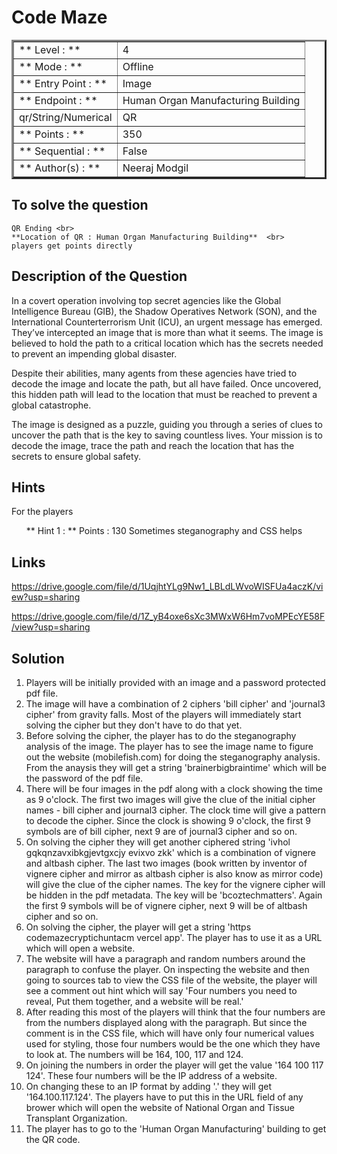# Code Maze

<table border=3 >
<tr>
    <td>** Level : **</td>
    <td> 4 </td>
</tr>
<tr>
    <td>** Mode : **</td>
    <td> Offline </td>
</tr>
<tr>
    <td>** Entry Point : **</td>
    <td> Image </td>
</tr>
<tr>
    <td>** Endpoint : **</td>
    <td> Human Organ Manufacturing Building </td>
</tr>
<tr>
    <td>qr/String/Numerical</td>
    <td> QR </td>
</tr>
<tr>
    <td>** Points : **</td>
    <td> 350 </td>
</tr>
<tr>
    <td>** Sequential : **</td>
    <td> False </td>
</tr>
<tr>
    <td>** Author(s) : **</td>
    <td> Neeraj Modgil </td>
</tr>
</table>

## To solve the question

    QR Ending <br>
    **Location of QR : Human Organ Manufacturing Building**  <br>
    players get points directly

## Description of the Question

In a covert operation involving top secret agencies like the Global Intelligence Bureau (GIB), the Shadow Operatives Network (SON), and the International Counterterrorism Unit (ICU), an urgent message has emerged. They’ve intercepted an image that is more than what it seems. The image is believed to hold the path to a critical location which has the secrets needed to prevent an impending global disaster.

Despite their abilities, many agents from these agencies have tried to decode the image and locate the path, but all have failed. Once uncovered, this hidden path will lead to the location that must be reached to prevent a global catastrophe.

The image is designed as a puzzle, guiding you through a series of clues to uncover the path that is the key to saving countless lives. Your mission is to decode the image, trace the path and reach the location that has the secrets to ensure global safety.

## Hints

For the players

<ol>
** Hint 1 : ** 
Points : 130
Sometimes steganography and CSS helps
</ol>

## Links

https://drive.google.com/file/d/1UqjhtYLg9Nw1_LBLdLWvoWISFUa4aczK/view?usp=sharing

https://drive.google.com/file/d/1Z_yB4oxe6sXc3MWxW6Hm7voMPEcYE58F/view?usp=sharing

## Solution

1. Players will be initially provided with an image and a password protected pdf file.
2. The image will have a combination of 2 ciphers 'bill cipher' and 'journal3 cipher' from gravity falls. Most of the players will immediately start solving the cipher but they don't have to do that yet.
3. Before solving the cipher, the player has to do the steganography analysis of the image. The player has to see the image name to figure out the website (mobilefish.com) for doing the steganography analysis. From the anaysis they will get a string 'brainerbigbraintime' which will be the password of the pdf file.
4. There will be four images in the pdf along with a clock showing the time as 9 o'clock. The first two images will give the clue of the initial cipher names - bill cipher and journal3 cipher. The clock time will give a pattern to decode the cipher. Since the clock is showing 9 o'clock, the first 9 symbols are of bill cipher, next 9 are of journal3 cipher and so on.
5. On solving the cipher they will get another ciphered string 'ivhol gqkqnzavxibkgjevtgxcjy evixvo zkk' which is a combination of vignere and altbash cipher. The last two images (book written by inventor of vignere cipher and mirror as altbash cipher is also know as mirror code) will give the clue of the cipher names. The key for the vignere cipher will be hidden in the pdf metadata. The key will be 'bcoztechmatters'. Again the first 9 symbols will be of vignere cipher, next 9 will be of altbash cipher and so on.
6. On solving the cipher, the player will get a string 'https codemazecryptichuntacm vercel app'. The player has to use it as a URL which will open a website.
7. The website will have a paragraph and random numbers around the paragraph to confuse the player. On inspecting the website and then going to sources tab to view the CSS file of the website, the player will see a comment out hint which will say 'Four numbers you need to reveal, Put them together, and a website will be real.'
8. After reading this most of the players will think that the four numbers are from the numbers displayed along with the paragraph. But since the comment is in the CSS file, which will have only four numerical values used for styling, those four numbers would be the one which they have to look at. The numbers will be 164, 100, 117 and 124.
9. On joining the numbers in order the player will get the value '164 100 117 124'. These four numbers will be the IP address of a website.
10. On changing these to an IP format by adding '.' they will get '164.100.117.124'. The players have to put this in the URL field of any brower which will open the website of National Organ and Tissue Transplant Organization.
11. The player has to go to the 'Human Organ Manufacturing' building to get the QR code.
